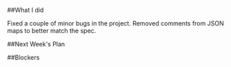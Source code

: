 ##What I did

Fixed a couple of minor bugs in the project.  Removed comments from JSON maps to better match the spec.

##Next Week's Plan



##Blockers

